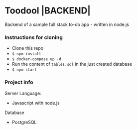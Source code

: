 # Toodool |BACKEND|
Backend of a sample full stack to-do app - written in node.js

### Instructions for cloning
- Clone this repo
- `$ npm install`
- `$ docker-compose up -d`
- Run the content of `tables.sql` in the just created database
- `$ npm start`

### Project info
Server Language:
- Javascript with node.js

Database
- PostgreSQL